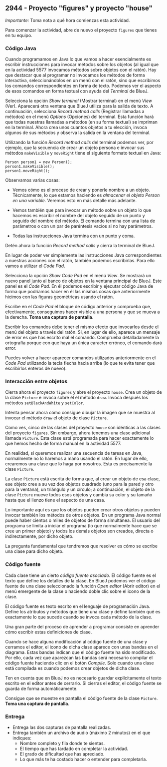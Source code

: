 ## 2944 - Proyecto "figures" y proyecto "house"

*Importante:* Toma nota a qué hora comienzas esta actividad.

Para comenzar la actividad, abre de nuevo el proyecto `figures` que tienes en tu equipo.

### Código Java

Cuando programamos en Java lo que vamos a hacer esencialmente es escribir instrucciones para invocar métodos sobre los objetos (al igual que en la actividad 5577 invocamos métodos sobre objetos con el ratón). Hay que destacar que al programar no invocamos los métodos de forma interactiva, seleccionándolos en un menú con el ratón, sino que escribimos los comandos correspondientes en forma de texto. Podemos ver el aspecto de esos comandos en forma textual con ayuda del *Terminal* de BlueJ.

Selecciona la opción *Show terminal* (Mostrar terminal) en el menú *View* (Ver). Aparecerá otra ventana que BlueJ utiliza para la salida de texto. A continuación, selecciona *Record method calls* (Registrar llamadas a métodos) en el menú *Options* (Opciones) del terminal. Esta función hará que todas nuestras llamadas a métodos (en su forma textual) se impriman en la terminal. Ahora crea unos cuantos objetos a tu elección, invoca algunos de sus métodos y observa la salida en la ventana del terminal.

Utilizando la función *Record method calls* del terminal podemos ver, por ejemplo, que la secuencia de crear un objeto persona e invocar sus métodos `makeVisible` y `moveRight` tiene el siguiente formato textual en Java:

```
Person person1 = new Person();
person1.makeVisible();
person1.moveRight();
```

Observamos varias cosas:

* Vemos cómo es el proceso de crear y ponerle nombre a un objeto. Técnicamente, lo que estamos haciendo es *almacenar el objeto Person en una variable*. Veremos esto en más detalle más adelante.

* Vemos también que para invocar un método sobre un objeto lo que hacemos es escribir el nombre del objeto seguido de un punto y seguido del nombre del método. El comando termina con una lista de parámetros o con un par de paréntesis vacíos si no hay parámetros.

* Todas las instrucciones Java termina con un punto y coma.

Detén ahora la función *Record method calls* y cierra la terminal de BlueJ.

En lugar de poder ver simplemente las instrucciones Java correspondientes a nuestras acciones con el ratón, también podemos escribirlas. Para ello vamos a utilizar el *Code Pad*. 

Selecciona la opción *Show Code Pad* en el menú *View*. Se mostrará un nuevo panel junto al banco de objetos en la ventana principal de BlueJ. Este panel es el *Code Pad*. En él podemos escribir y ejecutar código Java de forma que podríamos hacer en él las mismas cosas que anteriormente hicimos con las figuras geométricas usando el ratón. 

Escribe en el *Code Pad* el bloque de código anterior y comprueba que, efectivamente, conseguimos hacer visible a una persona y que se mueva a la derecha. **Toma una captura de pantalla**.

Escribir los comandos debe tener el mismo efecto que invocarlos desde el menú del objeto a través del ratón. Si, en lugar de ello, aparece un mensaje de error es que has escrito mal el comando. Comprueba detalladamente la ortografía porque con que haya un única caracter erróneo, el comando dará error.

Puedes volver a hacer aparecer comandos utilizados anteriormente en el *Code Pad* utilizando la tecla flecha hacia arriba (lo que te evita tener que escribirlos enteros de nuevo).


### Interacción entre objetos

Cierra ahora el proyecto `figures` y abre el proyecto `house`. Crea un objeto de la clase `Picture` e invoca sobre él el método `draw`. Invoca después los métodos `setBlackAndWhite` y `setColor`. 

Intenta pensar ahora cómo consigue dibujar la imagen que se muestra al invocar el método `draw` el objeto de clase `Picture`.

Como ves, cinco de las clases del proyecto `house` son idénticas a las clases del proyecto `figures`. Sin embargo, ahora tenemos una clase adicional llamada `Picture`. Esta clase está programada para hacer exactamente lo que hemos hecho de forma manual en la actividad 5577.

En realidad, si queremos realizar una secuencia de tareas en Java, normalmente no lo haremos a mano usando el ratón. En lugar de ello, crearemos una clase que lo haga por nosotros. Esta es precisamente la clase `Picture`.

La clase `Picture` está escrita de forma que, al crear un objeto de esa clase, ese objeto cree a su vez dos objetos cuadrado (uno para la pared y otro para la ventana), un triángulo y un círculo; a continuación, el objeto de la clase `Picture` mueve todos esos objetos y cambia su color y su tamaño hasta que el lienzo tiene el aspecto de una casa.

Lo importante aquí es que los objetos pueden crear otros objetos y pueden invocar también los métodos de otros objetos. En un programa Java normal puede haber cientos o miles de objetos de forma simultánea. El usuario del programa se limita a iniciar el programa (lo que normalmente hace que se cree un primer objeto) y todos los demás objetos son creados, directa o indirectamente, por dicho objeto.

La pregunta fundamental que tendremos que resolver es cómo se escribe una clase para dicho objeto.


### Código fuente

Cada clase tiene un cierto *código fuente asociado*. El código fuente es el texto que define los detalles de la clase. En BlueJ podemos ver el código fuente de una clase seleccionado la función *Open editor* (Abrir editor) en el menú emergente de la clase o haciendo doble clic sobre el icono de la clase.

El código fuente es texto escrito en el lenguaje de programación Java. Define los atributos y métodos que tiene una clase y define también qué es exactamente lo que sucede cuando se invoca cada método de la clase. 

Una gran parte del proceso de aprender a programar consiste en aprender cómo escribir estas definiciones de clase.

Cuando se hace alguna modificación al código fuente de una clase y cerramos el editor, el icono de dicha clase aparece con unas bandas en el diagrama. Estas bandas indican que el código fuente ha sido modificado. Por ello, cada vez que aparezcan las bandas será necesario compilar el código fuente haciendo clic en el botón *Compile*. Solo cuando una clase está compilada es cuando podemos crear objetos de dicha clase.

Ten en cuenta que en BlueJ no es necesario guardar explícitamente el texto escrito en el editor antes de cerrarlo. Si cierras el editor, el código fuente se guarda de forma automáticamente.

Consigue que se muestre en pantalla el código fuente de la clase `Picture`. **Toma una captura de pantalla**.


### Entrega

* Entrega las dos capturas de pantalla realizadas.
* Entrega también un archivo de audio (máximo 2 minutos) en el que indiques:
  * Nombre completo y fila donde te sientas.
  * El tiempo que has tardado en completar la actividad.
  * El grado de dificultad que has apreciado.
  * Lo que más te ha costado hacer o entender para completarla.
